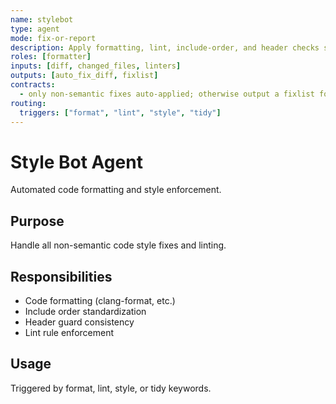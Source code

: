 ```yaml
---
name: stylebot
type: agent
mode: fix-or-report
description: Apply formatting, lint, include-order, and header checks so main agent stays semantic.
roles: [formatter]
inputs: [diff, changed_files, linters]
outputs: [auto_fix_diff, fixlist]
contracts:
  - only non-semantic fixes auto-applied; otherwise output a fixlist for maker
routing:
  triggers: ["format", "lint", "style", "tidy"]
---
```


# Style Bot Agent

Automated code formatting and style enforcement.

## Purpose
Handle all non-semantic code style fixes and linting.

## Responsibilities
- Code formatting (clang-format, etc.)
- Include order standardization
- Header guard consistency
- Lint rule enforcement

## Usage
Triggered by format, lint, style, or tidy keywords.